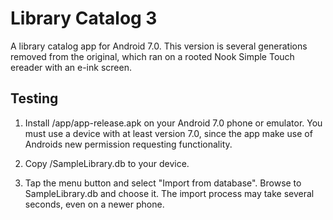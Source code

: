 # Library Catalog 3
A library catalog app for Android 7.0. This version is several generations removed from the original, which ran on a rooted Nook Simple Touch ereader with an e-ink screen.

## Testing

1. Install /app/app-release.apk on your Android 7.0 phone or emulator. You must use a device with at least version 7.0, since the app make use of Androids new permission requesting functionality.

2. Copy /SampleLibrary.db to your device.

3. Tap the menu button and select "Import from database". Browse to SampleLibrary.db and choose it. The import process may take several seconds, even on a newer phone.
